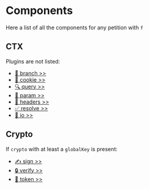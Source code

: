 # Components

Here a list of all the components for any petition with `f`

## CTX

Plugins are not listed:

- [🌿 branch    >>](/library/components/branch)
- [🍪 cookie    >>](/library/components/cookie)
- [🔍 query     >>](/library/components/query) 
- [📍 param     >>](/library/components/param) 
- [📜 headers   >>](/library/components/headers)
- [✅ resolve   >>](/library/components/resolve) 
- [📂 io        >>](/library/components/io)


## Crypto

If `crypto` with at least a `globalKey` is present:

- [✍️ sign       >>](/library/components/sign) 
- [🔒 verify    >>](/library/components/verify)
- [🔑 token     >>](/library/components/token)